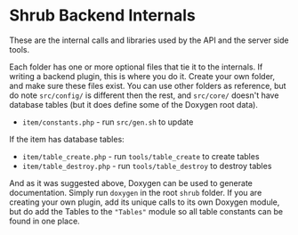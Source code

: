 # Shrub Backend Internals
These are the internal calls and libraries used by the API and the server side tools.

Each folder has one or more optional files that tie it to the internals. If writing a backend plugin, this is where you do it. Create your own folder, and make sure these files exist. You can use other folders as reference, but do note `src/config/` is different then the rest, and `src/core/` doesn't have database tables (but it does define some of the Doxygen root data).

* `item/constants.php` - run `src/gen.sh` to update

If the item has database tables:

* `item/table_create.php` - run `tools/table_create` to create tables
* `item/table_destroy.php` - run `tools/table_destroy` to destroy tables

And as it was suggested above, Doxygen can be used to generate documentation. Simply run `doxygen` in the root `shrub` folder. If you are creating your own plugin, add its unique calls to its own Doxygen module, but do add the Tables to the `"Tables"` module so all table constants can be found in one place.
